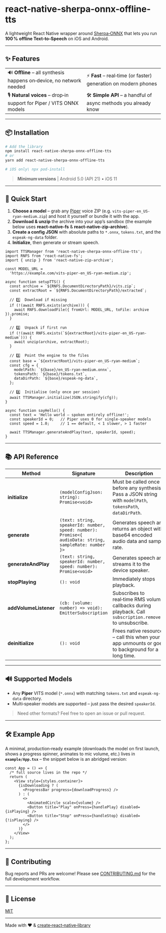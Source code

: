 # react-native-sherpa-onnx-offline-tts

A lightweight React Native wrapper around [Sherpa‑ONNX](https://github.com/k2-fsa/sherpa-onnx) that lets you run **100 % offline Text‑to‑Speech** on iOS and Android.

---

## ✨ Features

| | |
|---|---|
| 🔊 **Offline** – all synthesis happens on‑device, no network needed | ⚡ **Fast** – real‑time (or faster) generation on modern phones |
| 🎙️ **Natural voices** – drop‑in support for Piper / VITS ONNX models | 🛠️ **Simple API** – a handful of async methods you already know |

---

## 📦 Installation

```bash
# Add the library
npm install react-native-sherpa-onnx-offline-tts
# or
yarn add react-native-sherpa-onnx-offline-tts

# iOS only\	npx pod-install
```

> **Minimum versions**  |  Android 5.0 (API 21) • iOS 11

---

## 🚀 Quick Start

1. **Choose a model** – grab any [Piper](https://github.com/k2-fsa/sherpa-onnx/releases/download/tts-models/vits-piper-en_US-ryan-medium.tar.bz2) voice ZIP (e.g. `vits-piper-en_US-ryan-medium.zip`) and host it yourself or bundle it with the app.
2. **Download & unzip** the archive into your app’s sandbox (the example below uses **react‑native‑fs** & **react‑native‑zip‑archive**).
3. **Create a config JSON** with absolute paths to `*.onnx`, `tokens.txt`, and the `espeak-ng-data` folder.
4. **Initialize**, then generate or stream speech.

```tsx
import TTSManager from 'react-native-sherpa-onnx-offline-tts';
import RNFS from 'react-native-fs';
import { unzip } from 'react-native-zip-archive';

const MODEL_URL =
  'https://example.com/vits-piper-en_US-ryan-medium.zip';

async function setupTTS() {
  const archive = `${RNFS.DocumentDirectoryPath}/vits.zip`;
  const extractRoot = `${RNFS.DocumentDirectoryPath}/extracted`;

  // 1️⃣  Download if missing
  if (!(await RNFS.exists(archive))) {
    await RNFS.downloadFile({ fromUrl: MODEL_URL, toFile: archive }).promise;
  }

  // 2️⃣  Unpack if first run
  if (!(await RNFS.exists(`${extractRoot}/vits-piper-en_US-ryan-medium`))) {
    await unzip(archive, extractRoot);
  }

  // 3️⃣  Point the engine to the files
  const base = `${extractRoot}/vits-piper-en_US-ryan-medium`;
  const cfg = {
    modelPath: `${base}/en_US-ryan-medium.onnx`,
    tokensPath: `${base}/tokens.txt`,
    dataDirPath: `${base}/espeak-ng-data`,
  };

  // 4️⃣  Initialise (only once per session)
  await TTSManager.initialize(JSON.stringify(cfg));
}

async function sayHello() {
  const text = 'Hello world – spoken entirely offline!';
  const speakerId = 0;   // Piper uses 0 for single‑speaker models
  const speed = 1.0;     // 1 == default, < 1 slower, > 1 faster

  await TTSManager.generateAndPlay(text, speakerId, speed);
}
```

---

## 📚 API Reference

| Method | Signature | Description |
|--------|-----------|-------------|
| **initialize** | `(modelConfigJson: string): Promise<void>` | Must be called once before any synthesis. Pass a JSON string with `modelPath`, `tokensPath`, `dataDirPath`. |
| **generate** | `(text: string, speakerId: number, speed: number): Promise<{ audioData: string, sampleRate: number }>` | Generates speech and returns an object with base64 encoded audio data and sample rate. |
| **generateAndPlay** | `(text: string, speakerId: number, speed: number): Promise<void>` | Generates speech and streams it to the device speaker. |
| **stopPlaying** | `(): void` | Immediately stops playback. |
| **addVolumeListener** | `(cb: (volume: number) => void): EmitterSubscription` | Subscribes to real‑time RMS volume callbacks during playback. Call `subscription.remove()` to unsubscribe. |
| **deinitialize** | `(): void` | Frees native resources – call this when your app unmounts or goes to background for a long time. |

---

## 🔊 Supported Models

* Any **Piper** VITS model (`*.onnx`) with matching `tokens.txt` and `espeak-ng-data` directory.
* Multi‑speaker models are supported – just pass the desired `speakerId`.

> Need other formats? Feel free to open an issue or pull request.

---

## 🛠️ Example App

A minimal, production‑ready example (downloads the model on first launch, shows a progress spinner, animates to mic volume, etc.) lives in **`example/App.tsx`** – the snippet below is an abridged version:

```tsx title="example/App.tsx"
const App = () => {
  /* full source lives in the repo */
  return (
    <View style={styles.container}>
      {isDownloading ? (
        <ProgressBar progress={downloadProgress} />
      ) : (
        <>
          <AnimatedCircle scale={volume} />
          <Button title="Play" onPress={handlePlay} disabled={isPlaying} />
          <Button title="Stop" onPress={handleStop} disabled={!isPlaying} />
        </>
      )}
    </View>
  );
};
```

---

## 🤝 Contributing

Bug reports and PRs are welcome!  Please see [CONTRIBUTING.md](CONTRIBUTING.md) for the full development workflow.

---

## 📄 License

[MIT](LICENSE)

---

Made with ❤️ & [create‑react‑native‑library](https://github.com/callstack/react-native-builder-bob)

